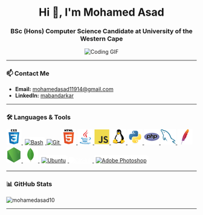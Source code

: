 <h1 align="center">Hi 👋, I'm Mohamed Asad</h1>
<h3 align="center">BSc (Hons) Computer Science Candidate at University of the Western Cape</h3>

<p align="center">
    <img src="https://cdn.dribbble.com/users/1162077/screenshots/3848914/programmer.gif" alt="Coding GIF" width="400"/>
</p>

---

### 📫 Contact Me
- **Email:** mohamedasad11914@gmail.com  
- **LinkedIn:** [mabandarkar](https://www.linkedin.com/in/mabandarkar/)

---

### 🛠️ Languages & Tools
<p align="left"> 
    <a href="https://www.w3schools.com/css/" target="_blank"> <img src="https://raw.githubusercontent.com/devicons/devicon/master/icons/css3/css3-original-wordmark.svg" alt="CSS3" width="40" height="40"/> </a> 
    <a href="https://www.gnu.org/software/bash/" target="_blank"> <img src="https://upload.wikimedia.org/wikipedia/commons/8/82/Gnu-bash-logo.svg" alt="Bash" width="40" height="40" style="background-color: white; padding: 5px; border-radius: 5px;"/> </a>
    <a href="https://git-scm.com/" target="_blank"> <img src="https://www.vectorlogo.zone/logos/git-scm/git-scm-icon.svg" alt="Git" width="40" height="40"/> </a> 
    <a href="https://www.w3.org/html/" target="_blank"> <img src="https://raw.githubusercontent.com/devicons/devicon/master/icons/html5/html5-original-wordmark.svg" alt="HTML5" width="40" height="40"/> </a> 
    <a href="https://www.java.com" target="_blank"> <img src="https://raw.githubusercontent.com/devicons/devicon/master/icons/java/java-original.svg" alt="Java" width="40" height="40"/> </a> 
    <a href="https://developer.mozilla.org/en-US/docs/Web/JavaScript" target="_blank"> <img src="https://raw.githubusercontent.com/devicons/devicon/master/icons/javascript/javascript-original.svg" alt="JavaScript" width="40" height="40"/> </a> 
    <a href="https://www.linux.org/" target="_blank"> <img src="https://raw.githubusercontent.com/devicons/devicon/master/icons/linux/linux-original.svg" alt="Linux" width="40" height="40"/> </a> 
    <a href="https://www.python.org" target="_blank"> <img src="https://raw.githubusercontent.com/devicons/devicon/master/icons/python/python-original.svg" alt="Python" width="40" height="40"/> </a> 
    <a href="https://www.php.net/" target="_blank"> <img src="https://raw.githubusercontent.com/devicons/devicon/master/icons/php/php-original.svg" alt="PHP" width="40" height="40"/> </a>
    <a href="https://www.mysql.com/" target="_blank"> <img src="https://raw.githubusercontent.com/devicons/devicon/master/icons/mysql/mysql-original.svg" alt="MySQL" width="40" height="40"/> </a>
    <a href="https://httpd.apache.org/" target="_blank"> <img src="https://raw.githubusercontent.com/devicons/devicon/master/icons/apache/apache-original.svg" alt="Apache" width="40" height="40"/> </a>
    <a href="https://nodejs.org/" target="_blank"> <img src="https://raw.githubusercontent.com/devicons/devicon/master/icons/nodejs/nodejs-original.svg" alt="Node.js" width="40" height="40"/> </a>
    <a href="https://www.mongodb.com/" target="_blank"> <img src="https://raw.githubusercontent.com/devicons/devicon/master/icons/mongodb/mongodb-original.svg" alt="MongoDB" width="40" height="40"/> </a>
    <a href="https://ubuntu.com/" target="_blank"> <img src="https://upload.wikimedia.org/wikipedia/commons/9/9e/UbuntuCoF.svg" alt="Ubuntu" width="40" height="40" style="background-color: white; padding: 5px; border-radius: 5px;"/> </a>
    <a href="https://github.com/" target="_blank"> <img src="https://upload.wikimedia.org/wikipedia/commons/9/91/Octicons-mark-github.svg" alt="GitHub" width="40" height="40" style="filter: brightness(0) invert(1);"/> </a>
    <a href="https://www.adobe.com/products/photoshop.html" target="_blank"> <img src="https://upload.wikimedia.org/wikipedia/commons/a/af/Adobe_Photoshop_CC_icon.svg" alt="Adobe Photoshop" width="40" height="40" style="background-color: white; padding: 5px; border-radius: 5px;"/> </a>
</p>

---

### 📊 GitHub Stats
<p>
    <img align="center" src="https://github-readme-stats.vercel.app/api/top-langs?username=mohamedasad10&show_icons=true&locale=en&layout=compact&hide=jupyter%20notebook" alt="mohamedasad10" />
</p>

---
